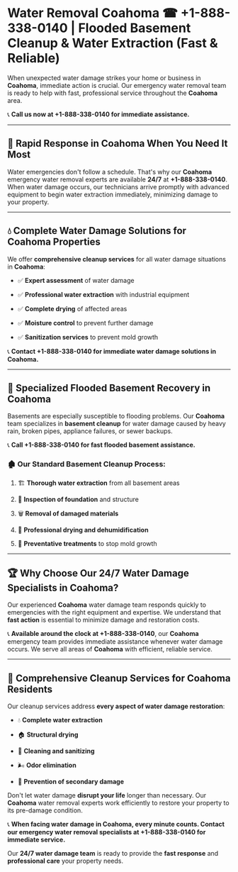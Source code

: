 # Water Removal Coahoma ☎ +1-888-338-0140 | Flooded Basement Cleanup & Water Extraction (Fast & Reliable)

When unexpected water damage strikes your home or business in **Coahoma**, immediate action is crucial. Our emergency water removal team is ready to help with fast, professional service throughout the **Coahoma** area. 

📞 **Call us now at +1-888-338-0140 for immediate assistance.**
---
## 🚀 Rapid Response in Coahoma When You Need It Most
Water emergencies don't follow a schedule. That's why our **Coahoma** emergency water removal experts are available **24/7** at **+1-888-338-0140**. When water damage occurs, our technicians arrive promptly with advanced equipment to begin water extraction immediately, minimizing damage to your property.
---
## 💧 Complete Water Damage Solutions for Coahoma Properties
We offer **comprehensive cleanup services** for all water damage situations in **Coahoma**:
- ✅ **Expert assessment** of water damage  
- ✅ **Professional water extraction** with industrial equipment  
- ✅ **Complete drying** of affected areas  
- ✅ **Moisture control** to prevent further damage  
- ✅ **Sanitization services** to prevent mold growth  
📞 **Contact +1-888-338-0140 for immediate water damage solutions in Coahoma.**
---
## 🌊 Specialized Flooded Basement Recovery in Coahoma
Basements are especially susceptible to flooding problems. Our **Coahoma** team specializes in **basement cleanup** for water damage caused by heavy rain, broken pipes, appliance failures, or sewer backups. 
📞 **Call +1-888-338-0140 for fast flooded basement assistance.**
### 🏚️ Our Standard Basement Cleanup Process:
1. 🏗️ **Thorough water extraction** from all basement areas  
2. 🔎 **Inspection of foundation** and structure  
3. 🗑️ **Removal of damaged materials**  
4. 💨 **Professional drying and dehumidification**  
5. 🚫 **Preventative treatments** to stop mold growth  
---
## 🏆 Why Choose Our 24/7 Water Damage Specialists in Coahoma?
Our experienced **Coahoma** water damage team responds quickly to emergencies with the right equipment and expertise. We understand that **fast action** is essential to minimize damage and restoration costs.
📞 **Available around the clock at +1-888-338-0140**, our **Coahoma** emergency team provides immediate assistance whenever water damage occurs. We serve all areas of **Coahoma** with efficient, reliable service.
---
## 🧹 Comprehensive Cleanup Services for Coahoma Residents
Our cleanup services address **every aspect of water damage restoration**:
- 💧 **Complete water extraction**  
- 🏠 **Structural drying**  
- 🧼 **Cleaning and sanitizing**  
- 🌬️ **Odor elimination**  
- 🚫 **Prevention of secondary damage**  
Don't let water damage **disrupt your life** longer than necessary. Our **Coahoma** water removal experts work efficiently to restore your property to its pre-damage condition.
📞 **When facing water damage in Coahoma, every minute counts. Contact our emergency water removal specialists at +1-888-338-0140 for immediate service.**
Our **24/7 water damage team** is ready to provide the **fast response** and **professional care** your property needs.
